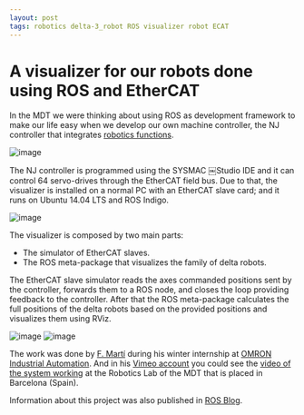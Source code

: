 ```yaml
---
layout: post
tags: robotics delta-3_robot ROS visualizer robot ECAT
---
```


# A visualizer for our robots done using ROS and EtherCAT

In the MDT we were thinking about using ROS as development framework to make our life easy when we develop our own machine controller, the NJ controller that integrates [robotics functions](http://industrial.omron.eu/en/products/catalogue/motion_and_drives/machine_automation_controllers/nj_series/nj5_robotics/default.html).

![image](https://user-images.githubusercontent.com/1392333/153720224-1dd30418-bf0c-41b3-8b62-a8193aae4ddf.png)

The NJ controller is programmed using the SYSMAC ￼Studio IDE and it can control 64 servo-drives through the EtherCAT field bus. Due to that, the visualizer is installed on a normal PC with an EtherCAT slave card; and it runs on Ubuntu 14.04 LTS and ROS Indigo.

![image](https://user-images.githubusercontent.com/1392333/153720213-e5d987a5-1c7e-482d-a337-2ca5348e5c67.png)

The visualizer is composed by two main parts:

- The simulator of EtherCAT slaves.
- The ROS meta-package that visualizes the family of delta robots.

The EtherCAT slave simulator reads the axes commanded positions sent by the controller, forwards them to a ROS node, and closes the loop providing feedback to the controller. After that the ROS meta-package calculates the full positions of the delta robots based on the provided positions and visualizes them using RViz.

![image](https://user-images.githubusercontent.com/1392333/153720236-123353b7-520e-471c-936b-ed757b87c5a6.png) ![image](https://user-images.githubusercontent.com/1392333/153720241-46ccc0de-4589-4999-81ee-a98d00211ee5.png)

The work was done by [F. Martí](https://github.com/FelipMarti) during his winter internship at [OMRON Industrial Automation](https://industrial.omron.eu). And in his [Vimeo account](https://vimeo.com/felipmarti) you could see the [video of the system working](https://vimeo.com/118338456) at the Robotics Lab of the MDT that is placed in Barcelona (Spain).

Information about this project was also published in [ROS Blog](http://www.ros.org/news/2015/04/visualizer-of-delta-robots-using-ros-and-ethercat.html).
